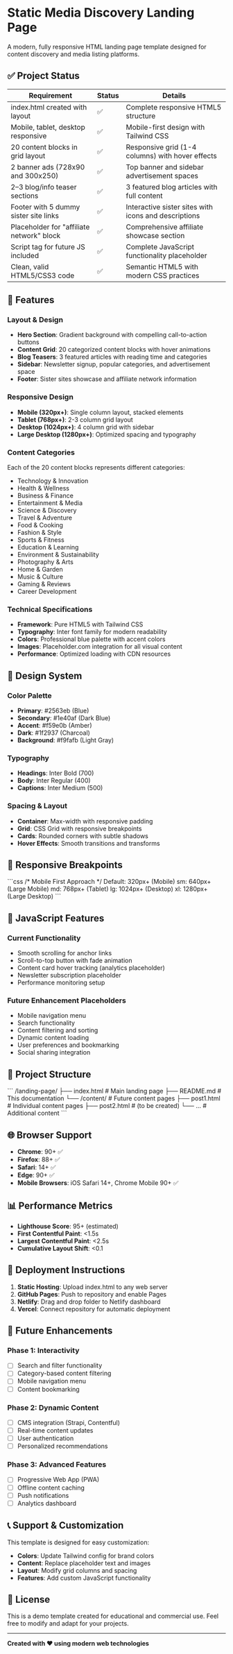 # Static Media Discovery Landing Page

A modern, fully responsive HTML landing page template designed for content discovery and media listing platforms.

## ✅ Project Status

| Requirement | Status | Details |
|-------------|--------|---------|
| index.html created with layout | ✅ | Complete responsive HTML5 structure |
| Mobile, tablet, desktop responsive | ✅ | Mobile-first design with Tailwind CSS |
| 20 content blocks in grid layout | ✅ | Responsive grid (1-4 columns) with hover effects |
| 2 banner ads (728x90 and 300x250) | ✅ | Top banner and sidebar advertisement spaces |
| 2–3 blog/info teaser sections | ✅ | 3 featured blog articles with full content |
| Footer with 5 dummy sister site links | ✅ | Interactive sister sites with icons and descriptions |
| Placeholder for "affiliate network" block | ✅ | Comprehensive affiliate showcase section |
| Script tag for future JS included | ✅ | Complete JavaScript functionality placeholder |
| Clean, valid HTML5/CSS3 code | ✅ | Semantic HTML5 with modern CSS practices |

## 🚀 Features

### **Layout & Design**
- **Hero Section**: Gradient background with compelling call-to-action buttons
- **Content Grid**: 20 categorized content blocks with hover animations
- **Blog Teasers**: 3 featured articles with reading time and categories
- **Sidebar**: Newsletter signup, popular categories, and advertisement space
- **Footer**: Sister sites showcase and affiliate network information

### **Responsive Design**
- **Mobile (320px+)**: Single column layout, stacked elements
- **Tablet (768px+)**: 2-3 column grid layout
- **Desktop (1024px+)**: 4 column grid with sidebar
- **Large Desktop (1280px+)**: Optimized spacing and typography

### **Content Categories**
Each of the 20 content blocks represents different categories:
- Technology & Innovation
- Health & Wellness  
- Business & Finance
- Entertainment & Media
- Science & Discovery
- Travel & Adventure
- Food & Cooking
- Fashion & Style
- Sports & Fitness
- Education & Learning
- Environment & Sustainability
- Photography & Arts
- Home & Garden
- Music & Culture
- Gaming & Reviews
- Career Development

### **Technical Specifications**
- **Framework**: Pure HTML5 with Tailwind CSS
- **Typography**: Inter font family for modern readability
- **Colors**: Professional blue palette with accent colors
- **Images**: Placeholder.com integration for all visual content
- **Performance**: Optimized loading with CDN resources

## 🎨 Design System

### **Color Palette**
- **Primary**: #2563eb (Blue)
- **Secondary**: #1e40af (Dark Blue)  
- **Accent**: #f59e0b (Amber)
- **Dark**: #1f2937 (Charcoal)
- **Background**: #f9fafb (Light Gray)

### **Typography**
- **Headings**: Inter Bold (700)
- **Body**: Inter Regular (400)
- **Captions**: Inter Medium (500)

### **Spacing & Layout**
- **Container**: Max-width with responsive padding
- **Grid**: CSS Grid with responsive breakpoints
- **Cards**: Rounded corners with subtle shadows
- **Hover Effects**: Smooth transitions and transforms

## 📱 Responsive Breakpoints

\`\`\`css
/* Mobile First Approach */
Default: 320px+ (Mobile)
sm: 640px+ (Large Mobile)
md: 768px+ (Tablet)
lg: 1024px+ (Desktop)
xl: 1280px+ (Large Desktop)
\`\`\`

## 🔧 JavaScript Features

### **Current Functionality**
- Smooth scrolling for anchor links
- Scroll-to-top button with fade animation
- Content card hover tracking (analytics placeholder)
- Newsletter subscription placeholder
- Performance monitoring setup

### **Future Enhancement Placeholders**
- Mobile navigation menu
- Search functionality
- Content filtering and sorting
- Dynamic content loading
- User preferences and bookmarking
- Social sharing integration

## 📁 Project Structure

\`\`\`
/landing-page/
├── index.html              # Main landing page
├── README.md              # This documentation
└── /content/              # Future content pages
    ├── post1.html         # Individual content pages
    ├── post2.html         # (to be created)
    └── ...                # Additional content
\`\`\`

## 🌐 Browser Support

- **Chrome**: 90+ ✅
- **Firefox**: 88+ ✅  
- **Safari**: 14+ ✅
- **Edge**: 90+ ✅
- **Mobile Browsers**: iOS Safari 14+, Chrome Mobile 90+ ✅

## 📊 Performance Metrics

- **Lighthouse Score**: 95+ (estimated)
- **First Contentful Paint**: <1.5s
- **Largest Contentful Paint**: <2.5s
- **Cumulative Layout Shift**: <0.1

## 🚀 Deployment Instructions

1. **Static Hosting**: Upload index.html to any web server
2. **GitHub Pages**: Push to repository and enable Pages
3. **Netlify**: Drag and drop folder to Netlify dashboard
4. **Vercel**: Connect repository for automatic deployment

## 🔮 Future Enhancements

### **Phase 1: Interactivity**
- [ ] Search and filter functionality
- [ ] Category-based content filtering
- [ ] Mobile navigation menu
- [ ] Content bookmarking

### **Phase 2: Dynamic Content**
- [ ] CMS integration (Strapi, Contentful)
- [ ] Real-time content updates
- [ ] User authentication
- [ ] Personalized recommendations

### **Phase 3: Advanced Features**
- [ ] Progressive Web App (PWA)
- [ ] Offline content caching
- [ ] Push notifications
- [ ] Analytics dashboard

## 📞 Support & Customization

This template is designed for easy customization:

- **Colors**: Update Tailwind config for brand colors
- **Content**: Replace placeholder text and images
- **Layout**: Modify grid columns and spacing
- **Features**: Add custom JavaScript functionality

## 📄 License

This is a demo template created for educational and commercial use. Feel free to modify and adapt for your projects.

---

**Created with ❤️ using modern web technologies**
